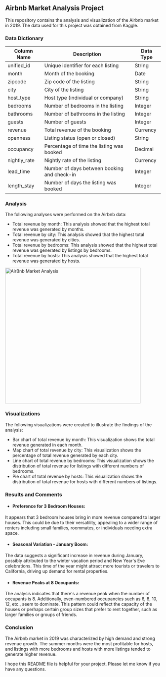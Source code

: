 ## Airbnb Market Analysis Project

This repository contains the analysis and visualization of the Airbnb market in 2019. The data used for this project was obtained from Kaggle.

### Data Dictionary

| Column Name | Description | Data Type |
|---|---|---|
| unified_id | Unique identifier for each listing | String |
| month | Month of the booking | Date |
| zipcode | Zip code of the listing | String |
| city | City of the listing | String |
| host_type | Host type (individual or company) | String |
| bedrooms | Number of bedrooms in the listing | Integer |
| bathrooms | Number of bathrooms in the listing | Integer |
| guests | Number of guests | Integer |
| revenue | Total revenue of the booking | Currency |
| openness | Listing status (open or closed) | String |
| occupancy | Percentage of time the listing was booked | Decimal |
| nightly_rate | Nightly rate of the listing | Currency |
| lead_time | Number of days between booking and check-in | Integer |
| length_stay | Number of days the listing was booked | Integer |

### Analysis

The following analyses were performed on the Airbnb data:

* Total revenue by month: This analysis showed that the highest total revenue was generated by months.
* Total revenue by city: This analysis showed that the highest total revenue was generated by cities.
* Total revenue by bedrooms: This analysis showed that the highest total revenue was generated by listings by bedrooms.
* Total revenue by hosts: This analysis showed that the highest total revenue was generated by hosts.

<img width="438" alt="AirBnb Market Analysis" src="https://github.com/Cgdsblc/airbnb-market-analysis/assets/66783609/5635804a-7da6-45f2-bb92-f400c2d9cafa">

### Visualizations

The following visualizations were created to illustrate the findings of the analysis:

* Bar chart of total revenue by month: This visualization shows the total revenue generated in each month.
* Map chart of total revenue by city: This visualization shows the percentage of total revenue generated by each city.
* Line chart of total revenue by bedrooms: This visualization shows the distribution of total revenue for listings with different numbers of bedrooms.
* Pie chart of total revenue by hosts: This visualization shows the distribution of total revenue for hosts with different numbers of listings.

### Results and Comments

* #### Preference for 3 Bedroom Houses:
It appears that 3 bedroom houses bring in more revenue compared to larger houses. This could be due to their versatility, appealing to a wider range of renters including small families, roommates, or individuals needing extra space.
* #### Seasonal Variation - January Boom:
The data suggests a significant increase in revenue during January, possibly attributed to the winter vacation period and New Year's Eve celebrations. This time of the year might attract more tourists or travelers to California, driving up demand for rental properties.
* #### Revenue Peaks at 8 Occupants:
The analysis indicates that there's a revenue peak when the number of occupants is 8. Additionally, even-numbered occupancies such as 6, 8, 10, 12, etc., seem to dominate. This pattern could reflect the capacity of the houses or perhaps certain group sizes that prefer to rent together, such as larger families or groups of friends.

### Conclusion

The Airbnb market in 2019 was characterized by high demand and strong revenue growth. The summer months were the most profitable for hosts, and listings with more bedrooms and hosts with more listings tended to generate higher revenue.

I hope this README file is helpful for your project. Please let me know if you have any questions.
